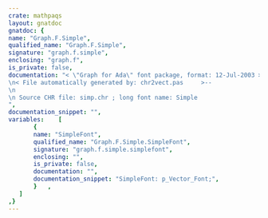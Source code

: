 ```yaml
---
crate: mathpaqs
layout: gnatdoc
gnatdoc: {
name: "Graph.F.Simple",
qualified_name: "Graph.F.Simple",
signature: "graph.f.simple",
enclosing: "graph.f",
is_private: false,
documentation: "< \"Graph for Ada\" font package, format: 12-Jul-2003 >--\n< File automatically generated by: chr2vect.pas     >--\n\n Source CHR file: simp.chr ; long font name: Simple",
documentation_snippet: "",
variables:    [
       {
       name: "SimpleFont",
       qualified_name: "Graph.F.Simple.SimpleFont",
       signature: "graph.f.simple.simplefont",
       enclosing: "",
       is_private: false,
       documentation: "",
       documentation_snippet: "SimpleFont: p_Vector_Font;",
       }   ,
   ]
,}
---
```

